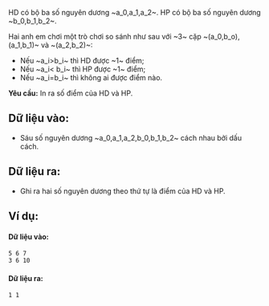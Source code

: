 HD có bộ ba số nguyên dương ~a_0,a_1,a_2~. HP có bộ ba số nguyên dương ~b_0,b_1,b_2~.

Hai anh em chơi một trò chơi so sánh như sau với ~3~ cặp ~(a_0,b_o),(a_1,b_1)~ và ~(a_2,b_2)~:
- Nếu ~a_i>b_i~ thì HD được ~1~ điểm;
- Nếu ~a_i< b_i~ thì HP được ~1~ điểm;
- Nếu ~a_i=b_i~ thì không ai được điểm nào.

**Yêu cầu:** In ra số điểm của HD và HP.

## Dữ liệu vào:
- Sáu số nguyên dương ~a_0,a_1,a_2,b_0,b_1,b_2~ cách nhau bởi dấu cách.

## Dữ liệu ra:
- Ghi ra hai số nguyên dương theo thứ tự là điểm của HD và HP.

## Ví dụ:
#### Dữ liệu vào:
```
5 6 7
3 6 10
```

#### Dữ liệu ra:
```
1 1
```